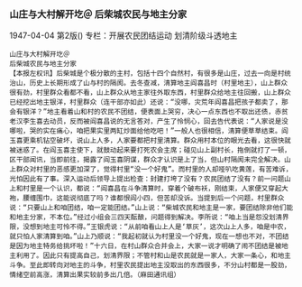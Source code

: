 ### 山庄与大村解开圪＠  后柴城农民与地主分家

1947-04-04
第2版()
专栏：开展农民团结运动  划清阶级斗透地主

    山庄与大村解开圪＠
    后柴城农民与地主分家
    【本报左权讯】后柴城是个极分散的主村，包括十四个自然村，有很多是山庄，过去一向是村统治山，历史上长期形成了山与村的隔阂。去冬查减，清算地主阎喜昌时（村里地主），山上群众很有劲，村里群众看都不看，山上群众从地主家往外取东西，村里群众给地主往回搬，山上群众已经挖出地主银洋，村里群众（连干部亦如此）还说：“没哪，灾荒年阎喜昌把孩子都卖了，那会有银洋？”地主看着山和村的农民不团结，便表面上哭穷，决心一点东西也不取出还债，赤贫老汉李生喜去动员，反而被阎喜昌说的无言答对，产生了怜悯心，回去告代表说：“人家说是没哪啦，哭的实在痛心，咱把果实里两缸炒面给他吃吧！”一般人也很相信，清算便草草结束。阎玉喜更乘机钻空破坏，说山上人多，人家要都把村里清算。群众用村本位的眼光去看，这很快就被迷惑了。在阎玉喜主使下，就鼓动起来要打死农会主席；碰见山上副村长，拖倒就打了一顿，区干部闻讯，当即前往，揭露了阎玉喜阴谋，群众才认识是上了当，但山村隔阂未完全解决。山上群众对村里的恶感更加深了，觉得村里“没一个好鬼”。而村里的人却哑叭吃黄莲，有苦难诉，光怕因此有了事。深入运动后领导上提出检查：封建打垮了没有？农民团结了没有？前一问题山上和村里是一个认识，都说：“阎喜昌在斗争清算时，穿着个破布袄，刚结束，人家便又穿起大袍，腰缠围巾，这能说彻底了吗？谁都恨阎小四，但苦却没诉。当提到后一个问题，村里群众说：“只要山上和咱团结，咱一定能团结。”山上说：“柴城农民和地主是一家，要团结除非他们能和地主分家，不本位。”经过小组会三四天酝酿，问题得到解决。李所说：“咱上当是怨没划清界限，没想到地主可怜不得。”王银虎说：“从前咱看山上人是‘草灰’，这次山上人多，咱是中农，就只怕人家清算到咱。”山上乃顺说：“我起初就认为村里没一个好鬼，现在一想也不对，不团结是因为地主特务给挑坏啦！”十六日，在村山群众合并会上，大家一说才明确了闹不团结是被地主利用了。因此只有提高自己，划清界限；不管村和山是农民就是一家人，大家一条心，和地主斗争。至此即转向对地主的斗争，村里农民提出地主没取出的东西很多，不分山村都是一股劲，情绪空前高涨，清算出果实较前多出几倍。（麻田通讯组）
